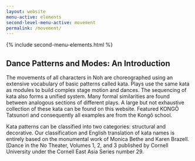 ```yaml
---
layout: website
menu-active: elements
second-level-menu-active: movement
permalink: /movement/
---
```


{% include second-menu-elements.html %}

<main class="page-content">
  <div class="wrapper">
    <h2>Dance Patterns and Modes: An Introduction</h2>
    <p>The movements of all characters in Noh are choreographed using an extensive vocabulary of basic patterns called kata. Plays use the same kata as modules to build complex stage motion and dances. The sequencing of kata also forms a unified system. Many formal similarities are found between analogous sections of different plays. A large but not exhaustive collection of these kata can be found on this website. Featured KONGÔ Tatsunori and consequently all examples are from the Kongô school.</p>
    <p>Kata patterns can be classified into two categories: structural and decorative. Our classification and English translation of kata names is entirely based on the monumental work of Monica Bethe and Karen Brazell. [Dance in the No Theater, Volumes 1, 2, and 3 published by Cornell University under the Cornell East Asia Series number 29.</p> 
  </div>
</main>
